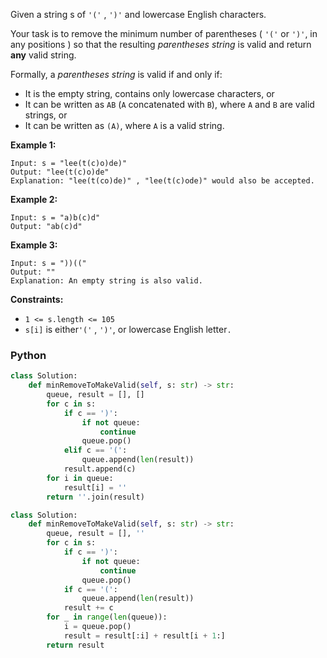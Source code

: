 Given a string  s  of  `'('`  ,  `')'`  and lowercase English characters.

Your task is to remove the minimum number of parentheses (  `'('`  or  `')'`, in any positions ) so that the resulting  _parentheses string_  is valid and return  **any**  valid string.

Formally, a  _parentheses string_  is valid if and only if:

-   It is the empty string, contains only lowercase characters, or
-   It can be written as  `AB`  (`A`  concatenated with  `B`), where  `A`  and  `B`  are valid strings, or
-   It can be written as  `(A)`, where  `A`  is a valid string.

**Example 1:**
```
Input: s = "lee(t(c)o)de)"
Output: "lee(t(c)o)de"
Explanation: "lee(t(co)de)" , "lee(t(c)ode)" would also be accepted.
```

**Example 2:**
```
Input: s = "a)b(c)d"
Output: "ab(c)d"
```

**Example 3:**
```
Input: s = "))(("
Output: ""
Explanation: An empty string is also valid.
```

**Constraints:**

-   `1 <= s.length <= 105`
-   `s[i]`  is either`'('`  ,  `')'`, or lowercase English letter`.`


### Python
```python
class Solution:
    def minRemoveToMakeValid(self, s: str) -> str:
        queue, result = [], []
        for c in s:
            if c == ')':
                if not queue:
                    continue
                queue.pop()
            elif c == '(':
                queue.append(len(result))
            result.append(c)
        for i in queue:
            result[i] = ''
        return ''.join(result)
```

```python
class Solution:
    def minRemoveToMakeValid(self, s: str) -> str:
        queue, result = [], ''
        for c in s:
            if c == ')':
                if not queue:
                    continue
                queue.pop()
            if c == '(':
                queue.append(len(result))
            result += c
        for _ in range(len(queue)):
            i = queue.pop()
            result = result[:i] + result[i + 1:]
        return result
```